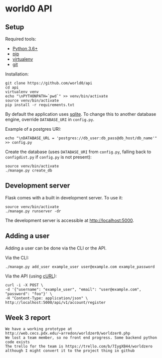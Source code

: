 # world0 API

## Setup

Required tools:

- [Python 3.6+](https://www.python.org/)
- [pip](https://pip.pypa.io/en/stable/)
- [virtualenv](https://virtualenv.pypa.io/en/stable/)
- [git](https://git-scm.com/)

Installation:

    git clone https://github.com/world0/api
    cd api
    virtualenv venv
    echo "\nPYTHONPATH=`pwd`" >> venv/bin/activate
    source venv/bin/activate
    pip install -r requirements.txt

By default the application uses [sqlite](https://sqlite.org/). To change this
to another database engine, override `DATABASE_URI` in `config.py`.

Example of a postgres URI:

    echo "\nDATABASE_URL = 'postgres://db_user:db_pass@db_host/db_name'" >> config.py

Create the database (uses `DATABASE_URI` from `config.py`, falling back
to `configdist.py` if `config.py` is not present):

    source venv/bin/activate
    ./manage.py create_db

## Development server

Flask comes with a built in development server. To use it:

    source venv/bin/activate
    ./manage.py runserver -dr

The development server is accessible at [http://localhost:5000](http://localhost:5000).

## Adding a user

Adding a user can be done via the CLI or the API.

Via the CLI:

    ./manage.py add_user example_user user@example.com example_password

Via the API (using [cURL](https://curl.haxx.se/)):

    curl -i -X POST \
    -d '{"username": "example_user", "email": "user@example.com", "password": "foo"}' \
    -H "Content-Type: application/json" \
    http://localhost:5000/api/v1/account/register
    
## Week 3 report
    We have a working prototype at http://web.cecs.pdx.edu/~arredon/worldzer0/worldzer0.php 
    We lost a team member, so no front end progress. Some backend python code exists
    The trello for the team is https://trello.com/b/7IygXB44/worldzero although I might convert it to the project thing in github
